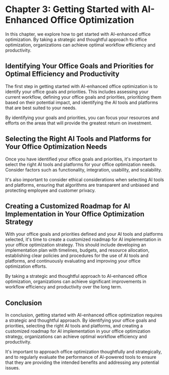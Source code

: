 Chapter 3: Getting Started with AI-Enhanced Office Optimization
===============================================================

In this chapter, we explore how to get started with AI-enhanced office optimization. By taking a strategic and thoughtful approach to office optimization, organizations can achieve optimal workflow efficiency and productivity.

Identifying Your Office Goals and Priorities for Optimal Efficiency and Productivity
------------------------------------------------------------------------------------

The first step in getting started with AI-enhanced office optimization is to identify your office goals and priorities. This includes assessing your current workflow, defining your office goals and priorities, prioritizing them based on their potential impact, and identifying the AI tools and platforms that are best suited to your needs.

By identifying your goals and priorities, you can focus your resources and efforts on the areas that will provide the greatest return on investment.

Selecting the Right AI Tools and Platforms for Your Office Optimization Needs
-----------------------------------------------------------------------------

Once you have identified your office goals and priorities, it's important to select the right AI tools and platforms for your office optimization needs. Consider factors such as functionality, integration, usability, and scalability.

It's also important to consider ethical considerations when selecting AI tools and platforms, ensuring that algorithms are transparent and unbiased and protecting employee and customer privacy.

Creating a Customized Roadmap for AI Implementation in Your Office Optimization Strategy
----------------------------------------------------------------------------------------

With your office goals and priorities defined and your AI tools and platforms selected, it's time to create a customized roadmap for AI implementation in your office optimization strategy. This should include developing an implementation plan with timelines, budgets, and resource allocation, establishing clear policies and procedures for the use of AI tools and platforms, and continuously evaluating and improving your office optimization efforts.

By taking a strategic and thoughtful approach to AI-enhanced office optimization, organizations can achieve significant improvements in workflow efficiency and productivity over the long term.

Conclusion
----------

In conclusion, getting started with AI-enhanced office optimization requires a strategic and thoughtful approach. By identifying your office goals and priorities, selecting the right AI tools and platforms, and creating a customized roadmap for AI implementation in your office optimization strategy, organizations can achieve optimal workflow efficiency and productivity.

It's important to approach office optimization thoughtfully and strategically, and to regularly evaluate the performance of AI-powered tools to ensure that they are providing the intended benefits and addressing any potential issues.
